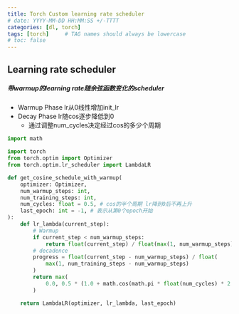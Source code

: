```yaml
---
title: Torch Custom learning rate scheduler
# date: YYYY-MM-DD HH:MM:SS +/-TTTT
categories: [dl, torch]
tags: [torch]     # TAG names should always be lowercase
# toc: false
---
```


## Learning rate scheduler

##### 带warmup的learning rate随余弦函数变化的scheduler
- Warmup Phase lr从0线性增加init_lr
- Decay Phase lr随cos逐步降低到0
  - 通过调整num_cycles决定经过cos的多少个周期

```python
import math

import torch
from torch.optim import Optimizer
from torch.optim.lr_scheduler import LambdaLR

def get_cosine_schedule_with_warmup(
	optimizer: Optimizer,
	num_warmup_steps: int,
	num_training_steps: int,
	num_cycles: float = 0.5, # cos的半个周期 lr降到0后不再上升
	last_epoch: int = -1, # 表示从第0个epoch开始
):
	def lr_lambda(current_step):
		# Warmup
		if current_step < num_warmup_steps:
			return float(current_step) / float(max(1, num_warmup_steps))
		# decadence
		progress = float(current_step - num_warmup_steps) / float(
			max(1, num_training_steps - num_warmup_steps)
		)
		return max(
			0.0, 0.5 * (1.0 + math.cos(math.pi * float(num_cycles) * 2.0 * progress))
		)

	return LambdaLR(optimizer, lr_lambda, last_epoch)
```
